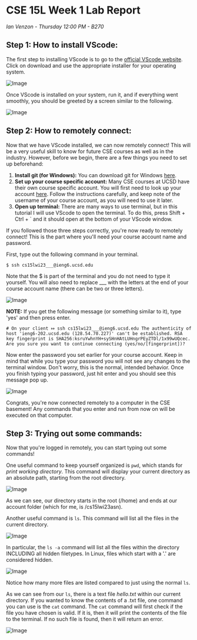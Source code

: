 # CSE 15L Week 1 Lab Report

*Ian Venzon - Thursday 12:00 PM - B270*

## Step 1: How to install VScode:

The first step to installing VScode is to go to the [official VScode website](https://code.visualstudio.com/). Click on download and use the appropriate installer for your operating system. 

![Image](https://i.imgur.com/9zkNfu2.png)

Once VScode is installed on your system, run it, and if everything went smoothly, you should be greeted by a screen similar to the following.

![Image](https://i.imgur.com/CxOildq.png)

## Step 2: How to remotely connect:

Now that we have VScode installed, we can now remotely connect! This will be a very useful skill to know for future CSE courses as well as in the industry. However, before we begin, there are a few things you need to set up beforehand:

1. **Install git (for Windows):** You can download git for Windows [here](https://gitforwindows.org/). 
2. **Set up your course specific account:** Many CSE courses at UCSD have their own course specific account. You will first need to look up your account [here](https://sdacs.ucsd.edu/~icc/index.php). Follow the instructions carefully, and keep note of the username of your course account, as you will need to use it later.
3. **Open up terminal:** There are many ways to use terminal, but in this tutorial I will use VScode to open the terminal. To do this, press Shift + Ctrl + \` and it should open at the bottom of your VScode window.

If you followed those three steps correctly, you're now ready to remotely connect! This is the part where you'll need your course account name and password.

First, type out the following command in your terminal.

`$ ssh cs15lwi23___@ieng6.ucsd.edu`

Note that the $ is part of the terminal and you do not need to type it yourself. You will also need to replace ___ with the letters at the end of your course account name (there can be two or three letters).

![Image](https://i.imgur.com/9smKSyP.png)

**NOTE:** If you get the following message (or something similar to it), type 'yes' and then press enter.

`# On your client
⤇ ssh cs15lwi23___@ieng6.ucsd.edu
The authenticity of host 'ieng6-202.ucsd.edu (128.54.70.227)' can't be established.
RSA key fingerprint is SHA256:ksruYwhnYH+sySHnHAtLUHngrPEyZTDl/1x99wUQcec.
Are you sure you want to continue connecting (yes/no/[fingerprint])?`

Now enter the password you set earlier for your course account. Keep in mind that while you type your password you will not see any changes to the terminal window. Don't worry, this is the normal, intended behavior. Once you finish typing your password, just hit enter and you should see this message pop up.

![Image](https://i.imgur.com/NUhqwO7.png)

Congrats, you're now connected remotely to a computer in the CSE basement! Any commands that you enter and run from now on will be executed on that computer.


## Step 3: Trying out some commands:

Now that you're logged in remotely, you can start typing out some commands!

One useful command to keep yourself organized is `pwd`, which stands for *print working directory*. This command will display your current directory as an absolute path, starting from the root directory.

![Image](https://i.imgur.com/nLGlOVO.png)

As we can see, our directory starts in the root (/home) and ends at our account folder (which for me, is /cs15lwi23asn).

Another useful command is `ls`. This command will list all the files in the current directory. 

![Image](https://i.imgur.com/HLtXrGG.png)

In particular, the `ls -a` command will list all the files within the directory INCLUDING all hidden filetypes. In Linux, files which start with a '.' are considered hidden.

![Image](https://i.imgur.com/GSLVcVS.png)

Notice how many more files are listed compared to just using the normal `ls`.

As we can see from our `ls`, there is a text file *hello.txt* within our current directory. If you wanted to know the contents of a .txt file, one command you can use is the `cat` command. The `cat` command will first check if the file you have chosen is valid. If it is, then it will print the contents of the file to the terminal. If no such file is found, then it will return an error.

![Image](https://i.imgur.com/72Aej4E.png)
